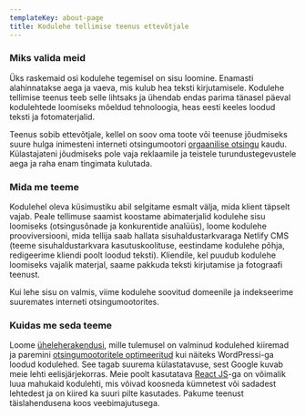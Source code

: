 ```yaml
---
templateKey: about-page
title: Kodulehe tellimise teenus ettevõtjale
---
```

### Miks valida meid

Üks raskemaid osi kodulehe tegemisel on sisu loomine. Enamasti alahinnatakse aega ja vaeva, mis kulub hea teksti kirjutamisele. Kodulehe tellimise teenus teeb selle lihtsaks ja ühendab endas parima tänasel päeval kodulehtede loomiseks mõeldud tehnoloogia, heas eesti keeles loodud teksti ja  fotomaterjalid.

Teenus sobib ettevõtjale, kellel on soov oma toote või teenuse jõudmiseks suure hulga inimesteni interneti otsingumootori [orgaanilise otsingu](https://support.google.com/google-ads/answer/6054492?hl=et) kaudu. Külastajateni jõudmiseks pole vaja reklaamile ja teistele turundustegevustele aega ja raha enam tingimata kulutada. 

### Mida me teeme

Kodulehel oleva küsimustiku abil selgitame esmalt välja, mida klient täpselt vajab. Peale tellimuse saamist koostame abimaterjalid kodulehe sisu loomiseks (otsingusõnade ja konkurentide analüüs), loome kodulehe prooviversiooni, mida tellija saab hallata sisuhaldustarkvaraga Netlify CMS (teeme sisuhaldustarkvara kasutuskoolituse, eestindame kodulehe põhja, redigeerime kliendi poolt loodud teksti). Kliendile, kel puudub kodulehe loomiseks vajalik materjal, saame pakkuda teksti kirjutamise ja fotograafi teenust.

Kui lehe sisu on valmis, viime kodulehe soovitud domeenile ja indekseerime suuremates interneti otsingumootorites.

### Kuidas me seda teeme

Loome [üheleherakendusi](https://et.wikipedia.org/wiki/%C3%9Cheleherakendus), mille tulemusel on valminud kodulehed kiiremad ja paremini [otsingumootoritele optimeeritud](https://et.wikipedia.org/wiki/Otsingumootoritele_optimeerimine) kui näiteks WordPressi-ga loodud kodulehed. See tagab suurema külastatavuse, sest Google kuvab meie lehti eelisjärjekorras. Meie poolt kasutatava [React JS](https://et.wikipedia.org/wiki/React_(JavaScripti_raamistik))-ga on võimalik luua mahukaid kodulehti, mis võivad koosneda kümnetest või sadadest lehtedest ja on kiired ka suuri pilte kasutades. Pakume teenust  täislahendusena koos veebimajutusega. 



###
